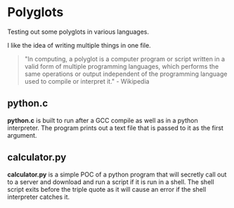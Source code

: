 # Polyglots
Testing out some polyglots in various languages.

I like the idea of writing multiple things in one file.

> "In computing, a polyglot is a computer program or script written in a valid form of multiple programming languages, which performs the same operations or output independent of the programming language used to compile or interpret it." - Wikipedia


## python.c
__python.c__ is built to run after a GCC compile as well as in a python interpreter. The program prints out a text file that is passed to it as the first argument.

## calculator.py
__calculator.py__ is a simple POC of a python program that will secretly call out to a server and download and run a script if it is run in a shell. The shell script exits before the triple quote as it will cause an error if the shell interpreter catches it. 